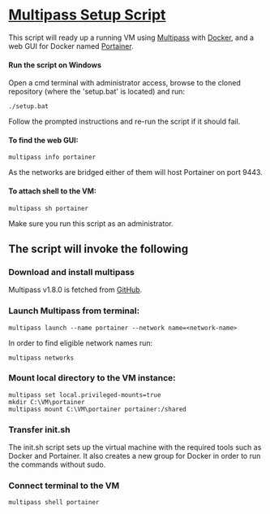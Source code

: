 # [Multipass Setup Script](https://github.com/craxo/multipass-portainer)
This script will ready up a running VM using [Multipass](https://multipass.run/) with [Docker](https://www.docker.com/), and a web GUI for Docker named [Portainer](https://www.portainer.io/).

#### Run the script on Windows
Open a cmd terminal with administrator access, browse to the cloned repository (where the 'setup.bat' is located) and run: 
```
./setup.bat
```
Follow the prompted instructions and re-run the script if it should fail.

#### To find the web GUI:
```
multipass info portainer
```

As the networks are bridged either of them will host Portainer on port 9443.

#### To attach shell to the VM:
```
multipass sh portainer
```

Make sure you run this script as an administrator.


## The script will invoke the following

### Download and install multipass
Multipass v1.8.0 is fetched from [GitHub](https://github.com/canonical/multipass/releases/v1.8.0/).

### Launch Multipass from terminal:
```
multipass launch --name portainer --network name=<network-name>
```

In order to find eligible network names run:
```
multipass networks
```


### Mount local directory to the VM instance:
```
multipass set local.privileged-mounts=true
mkdir C:\VM\portainer
multipass mount C:\VM\portainer portainer:/shared
```

### Transfer init.sh
The init.sh script sets up the virtual machine with the required tools such as Docker and Portainer.
It also creates a new group for Docker in order to run the commands without sudo.

### Connect terminal to the VM
```
multipass shell portainer
```


